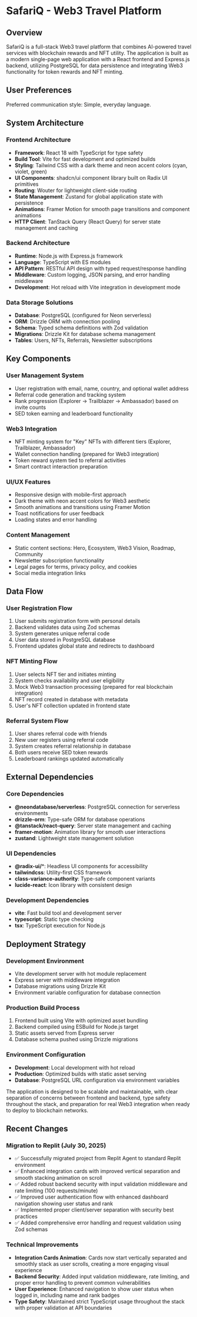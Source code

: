 # SafariQ - Web3 Travel Platform

## Overview

SafariQ is a full-stack Web3 travel platform that combines AI-powered travel services with blockchain rewards and NFT utility. The application is built as a modern single-page web application with a React frontend and Express.js backend, utilizing PostgreSQL for data persistence and integrating Web3 functionality for token rewards and NFT minting.

## User Preferences

Preferred communication style: Simple, everyday language.

## System Architecture

### Frontend Architecture
- **Framework**: React 18 with TypeScript for type safety
- **Build Tool**: Vite for fast development and optimized builds
- **Styling**: Tailwind CSS with a dark theme and neon accent colors (cyan, violet, green)
- **UI Components**: shadcn/ui component library built on Radix UI primitives
- **Routing**: Wouter for lightweight client-side routing
- **State Management**: Zustand for global application state with persistence
- **Animations**: Framer Motion for smooth page transitions and component animations
- **HTTP Client**: TanStack Query (React Query) for server state management and caching

### Backend Architecture
- **Runtime**: Node.js with Express.js framework
- **Language**: TypeScript with ES modules
- **API Pattern**: RESTful API design with typed request/response handling
- **Middleware**: Custom logging, JSON parsing, and error handling middleware
- **Development**: Hot reload with Vite integration in development mode

### Data Storage Solutions
- **Database**: PostgreSQL (configured for Neon serverless)
- **ORM**: Drizzle ORM with connection pooling
- **Schema**: Typed schema definitions with Zod validation
- **Migrations**: Drizzle Kit for database schema management
- **Tables**: Users, NFTs, Referrals, Newsletter subscriptions

## Key Components

### User Management System
- User registration with email, name, country, and optional wallet address
- Referral code generation and tracking system
- Rank progression (Explorer → Trailblazer → Ambassador) based on invite counts
- SED token earning and leaderboard functionality

### Web3 Integration
- NFT minting system for "Key" NFTs with different tiers (Explorer, Trailblazer, Ambassador)
- Wallet connection handling (prepared for Web3 integration)
- Token reward system tied to referral activities
- Smart contract interaction preparation

### UI/UX Features
- Responsive design with mobile-first approach
- Dark theme with neon accent colors for Web3 aesthetic
- Smooth animations and transitions using Framer Motion
- Toast notifications for user feedback
- Loading states and error handling

### Content Management
- Static content sections: Hero, Ecosystem, Web3 Vision, Roadmap, Community
- Newsletter subscription functionality
- Legal pages for terms, privacy policy, and cookies
- Social media integration links

## Data Flow

### User Registration Flow
1. User submits registration form with personal details
2. Backend validates data using Zod schemas
3. System generates unique referral code
4. User data stored in PostgreSQL database
5. Frontend updates global state and redirects to dashboard

### NFT Minting Flow
1. User selects NFT tier and initiates minting
2. System checks availability and user eligibility
3. Mock Web3 transaction processing (prepared for real blockchain integration)
4. NFT record created in database with metadata
5. User's NFT collection updated in frontend state

### Referral System Flow
1. User shares referral code with friends
2. New user registers using referral code
3. System creates referral relationship in database
4. Both users receive SED token rewards
5. Leaderboard rankings updated automatically

## External Dependencies

### Core Dependencies
- **@neondatabase/serverless**: PostgreSQL connection for serverless environments
- **drizzle-orm**: Type-safe ORM for database operations
- **@tanstack/react-query**: Server state management and caching
- **framer-motion**: Animation library for smooth user interactions
- **zustand**: Lightweight state management solution

### UI Dependencies
- **@radix-ui/***: Headless UI components for accessibility
- **tailwindcss**: Utility-first CSS framework
- **class-variance-authority**: Type-safe component variants
- **lucide-react**: Icon library with consistent design

### Development Dependencies
- **vite**: Fast build tool and development server
- **typescript**: Static type checking
- **tsx**: TypeScript execution for Node.js

## Deployment Strategy

### Development Environment
- Vite development server with hot module replacement
- Express server with middleware integration
- Database migrations using Drizzle Kit
- Environment variable configuration for database connection

### Production Build Process
1. Frontend built using Vite with optimized asset bundling
2. Backend compiled using ESBuild for Node.js target
3. Static assets served from Express server
4. Database schema pushed using Drizzle migrations

### Environment Configuration
- **Development**: Local development with hot reload
- **Production**: Optimized builds with static asset serving
- **Database**: PostgreSQL URL configuration via environment variables

The application is designed to be scalable and maintainable, with clear separation of concerns between frontend and backend, type safety throughout the stack, and preparation for real Web3 integration when ready to deploy to blockchain networks.

## Recent Changes

### Migration to Replit (July 30, 2025)
- ✅ Successfully migrated project from Replit Agent to standard Replit environment
- ✅ Enhanced integration cards with improved vertical separation and smooth stacking animation on scroll
- ✅ Added robust backend security with input validation middleware and rate limiting (100 requests/minute)
- ✅ Improved user authentication flow with enhanced dashboard navigation showing user status and rank
- ✅ Implemented proper client/server separation with security best practices
- ✅ Added comprehensive error handling and request validation using Zod schemas

### Technical Improvements
- **Integration Cards Animation**: Cards now start vertically separated and smoothly stack as user scrolls, creating a more engaging visual experience
- **Backend Security**: Added input validation middleware, rate limiting, and proper error handling to prevent common vulnerabilities
- **User Experience**: Enhanced navigation to show user status when logged in, including name and rank badges
- **Type Safety**: Maintained strict TypeScript usage throughout the stack with proper validation at API boundaries